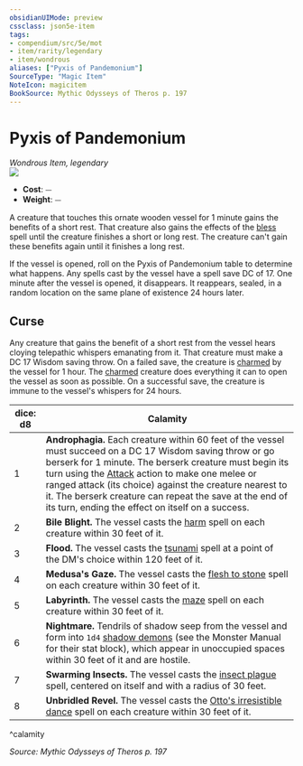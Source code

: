 ```yaml
---
obsidianUIMode: preview
cssclass: json5e-item
tags:
- compendium/src/5e/mot
- item/rarity/legendary
- item/wondrous
aliases: ["Pyxis of Pandemonium"]
SourceType: "Magic Item"
NoteIcon: magicitem
BookSource: Mythic Odysseys of Theros p. 197
---
```

# Pyxis of Pandemonium
*Wondrous Item, legendary*  
![](/2-Mechanics/CLI/items/img/pyxis-of-pandemonium.webp#right)  

- **Cost**: ⏤
- **Weight**: ⏤

A creature that touches this ornate wooden vessel for 1 minute gains the benefits of a short rest. That creature also gains the effects of the [bless](/2-Mechanics/CLI/spells/bless.md) spell until the creature finishes a short or long rest. The creature can't gain these benefits again until it finishes a long rest.

If the vessel is opened, roll on the Pyxis of Pandemonium table to determine what happens. Any spells cast by the vessel have a spell save DC of 17. One minute after the vessel is opened, it disappears. It reappears, sealed, in a random location on the same plane of existence 24 hours later.

## Curse

Any creature that gains the benefit of a short rest from the vessel hears cloying telepathic whispers emanating from it. That creature must make a DC 17 Wisdom saving throw. On a failed save, the creature is [charmed](/2-Mechanics/CLI/rules/conditions.md#charmed) by the vessel for 1 hour. The [charmed](/2-Mechanics/CLI/rules/conditions.md#charmed) creature does everything it can to open the vessel as soon as possible. On a successful save, the creature is immune to the vessel's whispers for 24 hours.

| dice: d8 | Calamity |
|----------|----------|
| 1 | **Androphagia.** Each creature within 60 feet of the vessel must succeed on a DC 17 Wisdom saving throw or go berserk for 1 minute. The berserk creature must begin its turn using the [Attack](/2-Mechanics/CLI/rules/actions.md#Attack) action to make one melee or ranged attack (its choice) against the creature nearest to it. The berserk creature can repeat the save at the end of its turn, ending the effect on itself on a success. |
| 2 | **Bile Blight.** The vessel casts the [harm](/2-Mechanics/CLI/spells/harm.md) spell on each creature within 30 feet of it. |
| 3 | **Flood.** The vessel casts the [tsunami](/2-Mechanics/CLI/spells/tsunami.md) spell at a point of the DM's choice within 120 feet of it. |
| 4 | **Medusa's Gaze.** The vessel casts the [flesh to stone](/2-Mechanics/CLI/spells/flesh-to-stone.md) spell on each creature within 30 feet of it. |
| 5 | **Labyrinth.** The vessel casts the [maze](/2-Mechanics/CLI/spells/maze.md) spell on each creature within 30 feet of it. |
| 6 | **Nightmare.** Tendrils of shadow seep from the vessel and form into `1d4` [shadow demons](/2-Mechanics/CLI/bestiary/fiend/shadow-demon.md) (see the Monster Manual for their stat block), which appear in unoccupied spaces within 30 feet of it and are hostile. |
| 7 | **Swarming Insects.** The vessel casts the [insect plague](/2-Mechanics/CLI/spells/insect-plague.md) spell, centered on itself and with a radius of 30 feet. |
| 8 | **Unbridled Revel.** The vessel casts the [Otto's irresistible dance](/2-Mechanics/CLI/spells/ottos-irresistible-dance.md) spell on each creature within 30 feet of it. |
^calamity

*Source: Mythic Odysseys of Theros p. 197*